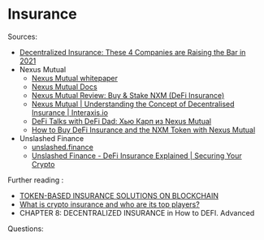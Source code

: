 # Insurance

Sources:

* [Decentralized Insurance: These 4 Companies are Raising the Bar in 2021](https://hackernoon.com/decentralized-insurance-these-4-companies-are-raising-the-bar-in-2021-oxk35eo)
* Nexus Mutual
  * [Nexus Mutual whitepaper](https://nexusmutual.io/assets/docs/nmx_white_paperv2_3.pdf)
  * [Nexus Mutual Docs](https://nexusmutual.gitbook.io/docs/users/understanding-nexus-mutual)
  * [Nexus Mutual Review: Buy & Stake NXM (DeFi Insurance)](https://www.youtube.com/watch?v=sl0P3-lI_AI)
  * [Nexus Mutual | Understanding the Concept of Decentralised Insurance | Interaxis.io](https://www.youtube.com/watch?v=8ljNoV2IhGE)
  * [DeFi Talks with DeFi Dad: Хью Карп из Nexus Mutual](https://www.youtube.com/watch?v=hUjmgKnDwJI)
  * [How to Buy DeFi Insurance and the NXM Token with Nexus Mutual](https://www.youtube.com/watch?v=rnzInsKPLR0)
* Unslashed Finance
  * [unslashed.finance](https://unslashed.finance/)
  * [Unslashed Finance - DeFi Insurance Explained | Securing Your Crypto](https://www.youtube.com/watch?v=eHrN46pQGrk)

Further reading :
* [TOKEN-BASED INSURANCE SOLUTIONS ON BLOCKCHAIN](https://arxiv.org/pdf/2109.07902.pdf)
* [What is crypto insurance and who are its top players?](https://www.techinasia.com/crypto-insurance-top-players)
* CHAPTER 8: DECENTRALIZED INSURANCE in How to DEFI. Advanced

Questions: 
